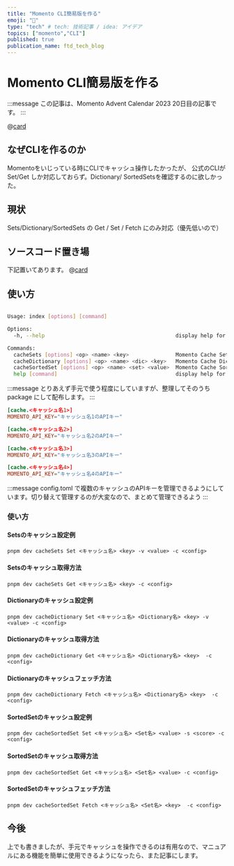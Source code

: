 ```yaml
---
title: "Momento CLI簡易版を作る"
emoji: "🦁"
type: "tech" # tech: 技術記事 / idea: アイデア
topics: ["momento","CLI"]
published: true
publication_name: ftd_tech_blog
---
```

# Momento CLI簡易版を作る
:::message
この記事は、Momento Advent Calendar 2023 20日目の記事です。
:::

@[card](https://qiita.com/advent-calendar/2023/momento)

## なぜCLIを作るのか
Momentoをいじっている時にCLIでキャッシュ操作したかったが、
公式のCLIがSet/Get しか対応しておらず。Dictionary/ SortedSetsを確認するのに欲しかった。

## 現状
Sets/Dictionary/SortedSets の Get / Set / Fetch にのみ対応（優先低いので）

## ソースコード置き場
下記置いてあります。
@[card](https://gitlab.com/future-techno-developers/public/momento-tools/momento-cli)

## 使い方
```bash

Usage: index [options] [command]

Options:
  -h, --help                                          display help for command

Commands:
  cacheSets [options] <op> <name> <key>               Momento Cache Sets Type Cache
  cacheDictionary [options] <op> <name> <dic> <key>   Momento Cache Dictionary Type Cache
  cacheSortedSet [options] <op> <name> <set> <value>  Momento Cache SortedSet Type Cache
  help [command]                                      display help for command

```

:::message
とりあえず手元で使う程度にしていますが、整理してそのうちpackage にして配布します。
:::

```toml:config.toml
[cache.<キャッシュ名1>]
MOMENTO_API_KEY="キャッシュ名1のAPIキー"

[cache.<キャッシュ名2>]
MOMENTO_API_KEY="キャッシュ名2のAPIキー"

[cache.<キャッシュ名3>]
MOMENTO_API_KEY="キャッシュ名3のAPIキー"

[cache.<キャッシュ名4>]
MOMENTO_API_KEY="キャッシュ名4のAPIキー"
```

:::message
config.toml で複数のキャッシュのAPIキーを管理できるようにしています。切り替えて管理するのが大変なので、まとめて管理できるよう
:::


### 使い方
#### Setsのキャッシュ設定例
```bash:
pnpm dev cacheSets Set <キャッシュ名> <key> -v <value> -c <config> 
```

#### Setsのキャッシュ取得方法
```bash:
pnpm dev cacheSets Get <キャッシュ名> <key> -c <config> 
```

#### Dictionaryのキャッシュ設定例
```bash:
pnpm dev cacheDictionary Set <キャッシュ名> <Dictionary名> <key> -v <value> -c <config> 
```

#### Dictionaryのキャッシュ取得方法
```bash:
pnpm dev cacheDictionary Get <キャッシュ名> <Dictionary名> <key>  -c <config> 
```

#### Dictionaryのキャッシュフェッチ方法
```bash:
pnpm dev cacheDictionary Fetch <キャッシュ名> <Dictionary名> <key>  -c <config> 
```

#### SortedSetのキャッシュ設定例
```bash:
pnpm dev cacheSortedSet Set <キャッシュ名> <Set名> <value> -s <score> -c <config> 
```

#### SortedSetのキャッシュ取得方法
```bash:
pnpm dev cacheSortedSet Get <キャッシュ名> <Set名> <value> -c <config> 
```

#### SortedSetのキャッシュフェッチ方法
```bash:
pnpm dev cacheSortedSet Fetch <キャッシュ名> <Set名> <key>  -c <config> 
```

## 今後
上でも書きましたが、手元でキャッシュを操作できるのは有用なので、マニュアルにある機能を簡単に使用できるようになったら、また記事にします。
